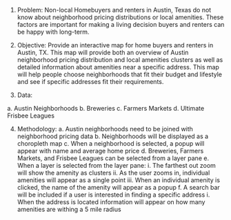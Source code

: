 1.	Problem: Non-local Homebuyers and renters in Austin, Texas do not know about neighborhood pricing distributions or local amenities. These factors are important for making a living decision buyers and renters can be happy with long-term. 

2.	Objective: Provide an interactive map for home buyers and renters in Austin, TX. This map will provide both an overview of Austin neighborhood pricing distribution and local amenities clusters as well as detailed information about amenities near a specific address. This map will help people choose neighborhoods that fit their budget and lifestyle and see if specific addresses fit their requirements.   

3.	Data: 

a.	Austin Neighborhoods 
b.	Breweries 
c.	Farmers Markets 
d.	Ultimate Frisbee Leagues 

4.	Methodology: 
a.	Austin neighborhoods need to be joined with neighborhood pricing data 
b.	Neighborhoods will be displayed as a choropleth map 
c.	When a neighborhood is selected, a popup will appear with name and average home price 
d.	Breweries, Farmers Markets, and Frisbee Leagues can be selected from a layer pane 
e.	When a layer is selected from the layer pane: 
i.	The farthest out zoom will show the amenity as clusters 
ii.	As the user zooms in, individual amenities will appear as a single point 
iii.	When an individual amenity is clicked, the name of the amenity will appear as a popup 
f.	 A search bar will be included if a user is interested in finding a specific address 
i.	When the address is located information will appear on how many amenities are withing a 5 mile radius 


